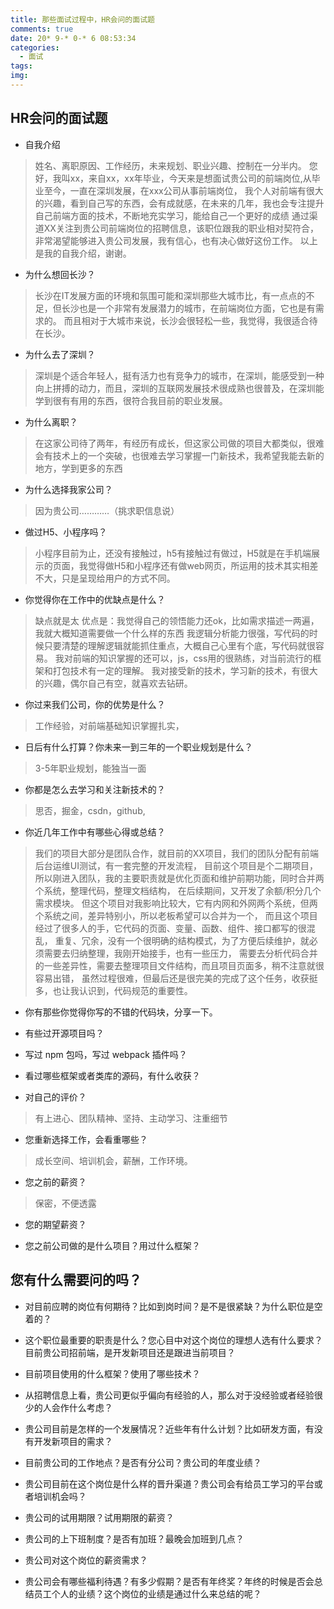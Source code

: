 ```yaml
---
title: 那些面试过程中，HR会问的面试题
comments: true
date: 20* 9-* 0-* 6 08:53:34
categories: 
  - 面试
tags:
img:
---
```


## HR会问的面试题

* 自我介绍

> 姓名、离职原因、工作经历，未来规划、职业兴趣、控制在一分半内。
> 您好，我叫xx，来自xx，xx年毕业，今天来是想面试贵公司的前端岗位,从毕业至今，一直在深圳发展，在xxx公司从事前端岗位，
> 我个人对前端有很大的兴趣，看到自己写的东西，会有成就感，在未来的几年，我也会专注提升自己前端方面的技术，不断地充实学习，能给自己一个更好的成绩
> 通过渠道XX关注到贵公司前端岗位的招聘信息，该职位跟我的职业相对契符合，非常渴望能够进入贵公司发展，我有信心，也有决心做好这份工作。
> 以上是我的自我介绍，谢谢。


* 为什么想回长沙？

> 长沙在IT发展方面的环境和氛围可能和深圳那些大城市比，有一点点的不足，但长沙也是一个非常有发展潜力的城市，在前端岗位方面，它也是有需求的。
而且相对于大城市来说，长沙会很轻松一些，我觉得，我很适合待在长沙。

* 为什么去了深圳？

> 深圳是个适合年轻人，挺有活力也有竞争力的城市，在深圳，能感受到一种向上拼搏的动力，而且，深圳的互联网发展技术很成熟也很普及，在深圳能学到很有有用的东西，很符合我目前的职业发展。

* 为什么离职？

> 在这家公司待了两年，有经历有成长，但这家公司做的项目大都类似，很难会有技术上的一个突破，也很难去学习掌握一门新技术，我希望我能去新的地方，学到更多的东西

* 为什么选择我家公司？

> 因为贵公司…………（挑求职信息说）

* 做过H5、小程序吗？

> 小程序目前为止，还没有接触过，h5有接触过有做过，H5就是在手机端展示的页面，我觉得做H5和小程序还有做web网页，所运用的技术其实相差不大，只是呈现给用户的方式不同。

* 你觉得你在工作中的优缺点是什么？

> 缺点就是太
> 优点是：我觉得自己的领悟能力还ok，比如需求描述一两遍，我就大概知道需要做一个什么样的东西
> 我逻辑分析能力很强，写代码的时候只要清楚的理解逻辑就能抓住重点，大概自己心里有个底，写代码就很容易。
> 我对前端的知识掌握的还可以，js，css用的很熟练，对当前流行的框架和打包技术有一定的理解。
> 我对接受新的技术，学习新的技术，有很大的兴趣，偶尔自己有空，就喜欢去钻研。

* 你过来我们公司，你的优势是什么？

> 工作经验，对前端基础知识掌握扎实，

* 日后有什么打算？你未来一到三年的一个职业规划是什么？

> 3-5年职业规划，能独当一面

* 你都是怎么去学习和关注新技术的？

> 思否，掘金，csdn，github,

* 你近几年工作中有哪些心得或总结？

> 我们的项目大部分是团队合作，就目前的XX项目，我们的团队分配有前端后台运维UI测试，有一套完整的开发流程，
> 目前这个项目是个二期项目，所以刚进入团队，我的主要职责就是优化页面和维护前期功能，同时合并两个系统，整理代码，整理文档结构，
> 在后续期间，又开发了余额/积分几个需求模块。
> 但这个项目对我影响比较大，它有内网和外网两个系统，但两个系统之间，差异特别小，所以老板希望可以合并为一个，
> 而且这个项目经过了很多人的手，它代码的页面、变量、函数、组件、接口都写的很混乱，
> 重复、冗余，没有一个很明确的结构模式，为了方便后续维护，就必须需要去归纳整理，我刚开始接手，也有一些压力，
> 需要去分析代码合并的一些差异性，需要去整理项目文件结构，而且项目页面多，稍不注意就很容易出错，
> 虽然过程很难，但最后还是很完美的完成了这个任务，收获挺多，也让我认识到，代码规范的重要性。

* 你有那些你觉得你写的不错的代码块，分享一下。

* 有些过开源项目吗？

* 写过 npm 包吗，写过 webpack 插件吗？

* 看过哪些框架或者类库的源码，有什么收获？

* 对自己的评价？

>有上进心、团队精神、坚持、主动学习、注重细节

* 您重新选择工作，会看重哪些？

> 成长空间、培训机会，薪酬，工作环境。

* 您之前的薪资？

> 保密，不便透露

* 您的期望薪资？

* 您之前公司做的是什么项目？用过什么框架？



## 您有什么需要问的吗？

* 对目前应聘的岗位有何期待？比如到岗时间？是不是很紧缺？为什么职位是空着的？

* 这个职位最重要的职责是什么？您心目中对这个岗位的理想人选有什么要求？目前贵公司招前端，是开发新项目还是跟进当前项目？

* 目前项目使用的什么框架？使用了哪些技术？

* 从招聘信息上看，贵公司更似乎偏向有经验的人，那么对于没经验或者经验很少的人会作什么考虑？

* 贵公司目前是怎样的一个发展情况？近些年有什么计划？比如研发方面，有没有开发新项目的需求？

* 目前贵公司的工作地点？是否有分公司？贵公司的年度业绩？

* 贵公司目前在这个岗位是什么样的晋升渠道？贵公司会有给员工学习的平台或者培训机会吗？

* 贵公司的试用期限？试用期限的薪资？

* 贵公司的上下班制度？是否有加班？最晚会加班到几点？

* 贵公司对这个岗位的薪资需求？

* 贵公司会有哪些福利待遇？有多少假期？是否有年终奖？年终的时候是否会总结员工个人的业绩？这个岗位的业绩是通过什么来总结的呢？